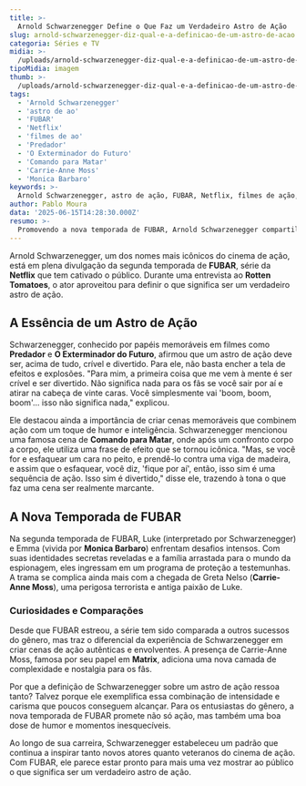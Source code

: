 ```yaml
---
title: >-
  Arnold Schwarzenegger Define o Que Faz um Verdadeiro Astro de Ação
slug: arnold-schwarzenegger-diz-qual-e-a-definicao-de-um-astro-de-acao
categoria: Séries e TV
midia: >-
  /uploads/arnold-schwarzenegger-diz-qual-e-a-definicao-de-um-astro-de-acao-thumb.jpg
tipoMidia: imagem
thumb: >-
  /uploads/arnold-schwarzenegger-diz-qual-e-a-definicao-de-um-astro-de-acao-thumb.jpg
tags:
  - 'Arnold Schwarzenegger'
  - 'astro de ao'
  - 'FUBAR'
  - 'Netflix'
  - 'filmes de ao'
  - 'Predador'
  - 'O Exterminador do Futuro'
  - 'Comando para Matar'
  - 'Carrie-Anne Moss'
  - 'Monica Barbaro'
keywords: >-
  Arnold Schwarzenegger, astro de ação, FUBAR, Netflix, filmes de ação, Predador, O Exterminador do Futuro, Comando para Matar, Carrie-Anne Moss, Monica Barbaro
author: Pablo Moura
data: '2025-06-15T14:28:30.000Z'
resumo: >-
  Promovendo a nova temporada de FUBAR, Arnold Schwarzenegger compartilha sua visão sobre o que torna alguém um ícone dos filmes de ação. O ator revela que autenticidade e diversão são essenciais para conquistar o público.
---
```


Arnold Schwarzenegger, um dos nomes mais icônicos do cinema de ação, está em plena divulgação da segunda temporada de **FUBAR**, série da **Netflix** que tem cativado o público. Durante uma entrevista ao **Rotten Tomatoes**, o ator aproveitou para definir o que significa ser um verdadeiro astro de ação. 

## A Essência de um Astro de Ação 

Schwarzenegger, conhecido por papéis memoráveis em filmes como **Predador** e **O Exterminador do Futuro**, afirmou que um astro de ação deve ser, acima de tudo, crível e divertido. Para ele, não basta encher a tela de efeitos e explosões. "Para mim, a primeira coisa que me vem à mente é ser crível e ser divertido. Não significa nada para os fãs se você sair por aí e atirar na cabeça de vinte caras. Você simplesmente vai 'boom, boom, boom'... isso não significa nada," explicou. 

Ele destacou ainda a importância de criar cenas memoráveis que combinem ação com um toque de humor e inteligência. Schwarzenegger mencionou uma famosa cena de **Comando para Matar**, onde após um confronto corpo a corpo, ele utiliza uma frase de efeito que se tornou icônica. "Mas, se você for e esfaquear um cara no peito, e prendê-lo contra uma viga de madeira, e assim que o esfaquear, você diz, 'fique por aí', então, isso sim é uma sequência de ação. Isso sim é divertido," disse ele, trazendo à tona o que faz uma cena ser realmente marcante. 

## A Nova Temporada de FUBAR 

Na segunda temporada de FUBAR, Luke (interpretado por Schwarzenegger) e Emma (vivida por **Monica Barbaro**) enfrentam desafios intensos. Com suas identidades secretas reveladas e a família arrastada para o mundo da espionagem, eles ingressam em um programa de proteção a testemunhas. A trama se complica ainda mais com a chegada de Greta Nelso (**Carrie-Anne Moss**), uma perigosa terrorista e antiga paixão de Luke. 

### Curiosidades e Comparações 

Desde que FUBAR estreou, a série tem sido comparada a outros sucessos do gênero, mas traz o diferencial da experiência de Schwarzenegger em criar cenas de ação autênticas e envolventes. A presença de Carrie-Anne Moss, famosa por seu papel em **Matrix**, adiciona uma nova camada de complexidade e nostalgia para os fãs. 

Por que a definição de Schwarzenegger sobre um astro de ação ressoa tanto? Talvez porque ele exemplifica essa combinação de intensidade e carisma que poucos conseguem alcançar. Para os entusiastas do gênero, a nova temporada de FUBAR promete não só ação, mas também uma boa dose de humor e momentos inesquecíveis. 

Ao longo de sua carreira, Schwarzenegger estabeleceu um padrão que continua a inspirar tanto novos atores quanto veteranos do cinema de ação. Com FUBAR, ele parece estar pronto para mais uma vez mostrar ao público o que significa ser um verdadeiro astro de ação.